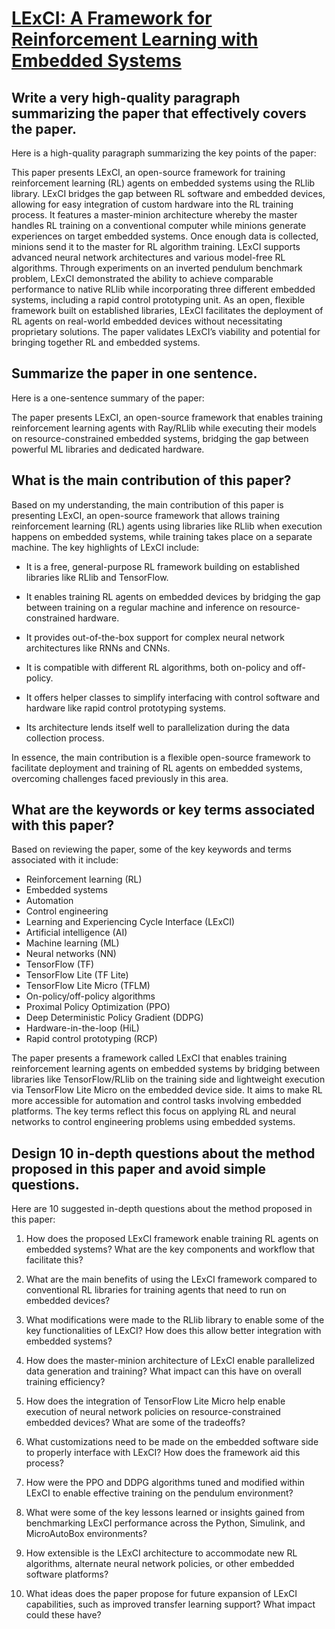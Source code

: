 # [LExCI: A Framework for Reinforcement Learning with Embedded Systems](https://arxiv.org/abs/2312.02739)

## Write a very high-quality paragraph summarizing the paper that effectively covers the paper.

 Here is a high-quality paragraph summarizing the key points of the paper:

This paper presents LExCI, an open-source framework for training reinforcement learning (RL) agents on embedded systems using the RLlib library. LExCI bridges the gap between RL software and embedded devices, allowing for easy integration of custom hardware into the RL training process. It features a master-minion architecture whereby the master handles RL training on a conventional computer while minions generate experiences on target embedded systems. Once enough data is collected, minions send it to the master for RL algorithm training. LExCI supports advanced neural network architectures and various model-free RL algorithms. Through experiments on an inverted pendulum benchmark problem, LExCI demonstrated the ability to achieve comparable performance to native RLlib while incorporating three different embedded systems, including a rapid control prototyping unit. As an open, flexible framework built on established libraries, LExCI facilitates the deployment of RL agents on real-world embedded devices without necessitating proprietary solutions. The paper validates LExCI’s viability and potential for bringing together RL and embedded systems.


## Summarize the paper in one sentence.

 Here is a one-sentence summary of the paper:

The paper presents LExCI, an open-source framework that enables training reinforcement learning agents with Ray/RLlib while executing their models on resource-constrained embedded systems, bridging the gap between powerful ML libraries and dedicated hardware.


## What is the main contribution of this paper?

 Based on my understanding, the main contribution of this paper is presenting LExCI, an open-source framework that allows training reinforcement learning (RL) agents using libraries like RLlib when execution happens on embedded systems, while training takes place on a separate machine. The key highlights of LExCI include:

- It is a free, general-purpose RL framework building on established libraries like RLlib and TensorFlow.

- It enables training RL agents on embedded devices by bridging the gap between training on a regular machine and inference on resource-constrained hardware. 

- It provides out-of-the-box support for complex neural network architectures like RNNs and CNNs.

- It is compatible with different RL algorithms, both on-policy and off-policy. 

- It offers helper classes to simplify interfacing with control software and hardware like rapid control prototyping systems.

- Its architecture lends itself well to parallelization during the data collection process.

In essence, the main contribution is a flexible open-source framework to facilitate deployment and training of RL agents on embedded systems, overcoming challenges faced previously in this area.


## What are the keywords or key terms associated with this paper?

 Based on reviewing the paper, some of the key keywords and terms associated with it include:

- Reinforcement learning (RL)
- Embedded systems
- Automation
- Control engineering
- Learning and Experiencing Cycle Interface (LExCI)
- Artificial intelligence (AI)
- Machine learning (ML)
- Neural networks (NN)
- TensorFlow (TF)
- TensorFlow Lite (TF Lite)
- TensorFlow Lite Micro (TFLM)
- On-policy/off-policy algorithms
- Proximal Policy Optimization (PPO)
- Deep Deterministic Policy Gradient (DDPG)
- Hardware-in-the-loop (HiL)
- Rapid control prototyping (RCP)

The paper presents a framework called LExCI that enables training reinforcement learning agents on embedded systems by bridging between libraries like TensorFlow/RLlib on the training side and lightweight execution via TensorFlow Lite Micro on the embedded device side. It aims to make RL more accessible for automation and control tasks involving embedded platforms. The key terms reflect this focus on applying RL and neural networks to control engineering problems using embedded systems.


## Design 10 in-depth questions about the method proposed in this paper and avoid simple questions.

 Here are 10 suggested in-depth questions about the method proposed in this paper:

1. How does the proposed LExCI framework enable training RL agents on embedded systems? What are the key components and workflow that facilitate this?

2. What are the main benefits of using the LExCI framework compared to conventional RL libraries for training agents that need to run on embedded devices?

3. What modifications were made to the RLlib library to enable some of the key functionalities of LExCI? How does this allow better integration with embedded systems?  

4. How does the master-minion architecture of LExCI enable parallelized data generation and training? What impact can this have on overall training efficiency?

5. How does the integration of TensorFlow Lite Micro help enable execution of neural network policies on resource-constrained embedded devices? What are some of the tradeoffs?

6. What customizations need to be made on the embedded software side to properly interface with LExCI? How does the framework aid this process?

7. How were the PPO and DDPG algorithms tuned and modified within LExCI to enable effective training on the pendulum environment?

8. What were some of the key lessons learned or insights gained from benchmarking LExCI performance across the Python, Simulink, and MicroAutoBox environments? 

9. How extensible is the LExCI architecture to accommodate new RL algorithms, alternate neural network policies, or other embedded software platforms?

10. What ideas does the paper propose for future expansion of LExCI capabilities, such as improved transfer learning support? What impact could these have?
